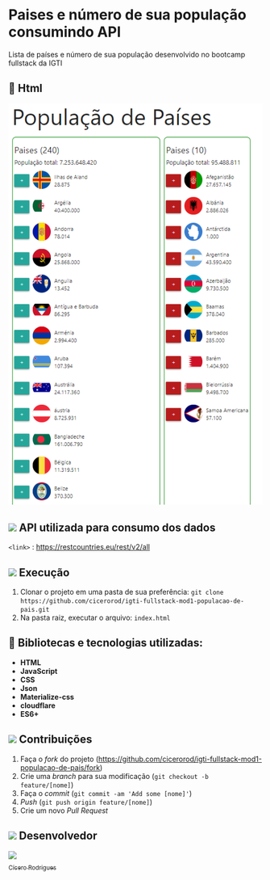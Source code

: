# Paises e número de sua população consumindo API
Lista de países e número de sua população desenvolvido no bootcamp fullstack da IGTI

## 🎯 Html 
<p align="center">
  <img src="https://github.com/cicerorod/igti-fullstack-mod1-populacao-de-pais/blob/master/img/tela.PNG">
</p>

## <img src="https://img.icons8.com/ios-glyphs/30/000000/api.png"/> API utilizada para consumo dos dados 

<!-- [Links](https://randomuser.me/api/?seed=javascript&results=100&nat=BR&noinfo)-->

`<link>` : <https://restcountries.eu/rest/v2/all>

<!--
[![img.png](https://i.postimg.cc/3w8LgM61/img.png)](https://postimg.cc/qNFXTFp6)
[![Tutorial-MEAN.png](https://i.postimg.cc/9MgHHfS3/Tutorial-MEAN.png)](https://postimg.cc/WFZHMsTS)-->

## <img src="https://img.icons8.com/metro/26/000000/run-command.png"/> Execução

1. Clonar o projeto em uma pasta de sua preferência: `git clone https://github.com/cicerorod/igti-fullstack-mod1-populacao-de-pais.git`
2. Na pasta raiz, executar o arquivo: `index.html`

## :hammer: Bibliotecas e tecnologias utilizadas:    

- **HTML**
- **JavaScript**
- **CSS**
- **Json**
- **Materialize-css**
- **cloudflare**
- **ES6+**

## <img src="https://img.icons8.com/ios-glyphs/30/000000/pull-request.png"/> Contribuições

1. Faça o _fork_ do projeto (<https://github.com/cicerorod/igti-fullstack-mod1-populacao-de-pais/fork>)
2. Crie uma _branch_ para sua modificação (`git checkout -b feature/[nome]`)
3. Faça o _commit_ (`git commit -am 'Add some [nome]'`)
4. _Push_ (`git push origin feature/[nome]`)
5. Crie um novo _Pull Request_



## <img src="https://img.icons8.com/ios-glyphs/30/000000/code-file.png"/> Desenvolvedor

[<img src="https://avatars.githubusercontent.com/cicerorod" width=115><br><sub>Cícero Rodrigues</sub>](https://github.com/cicerorod)
